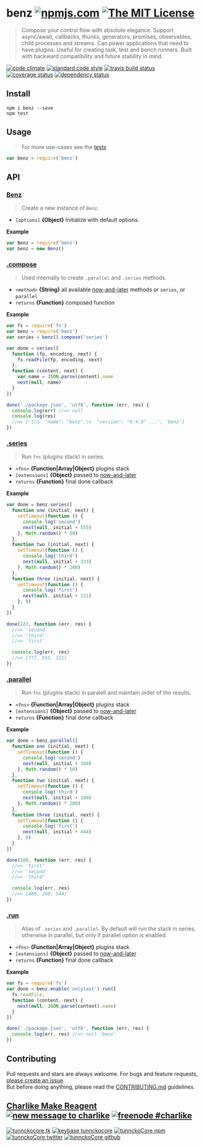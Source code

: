 # benz [![npmjs.com][npmjs-img]][npmjs-url] [![The MIT License][license-img]][license-url] 

> Compose your control flow with absolute elegance. Support async/await, callbacks, thunks, generators, promises, observables, child processes and streams. Can power applications that need to have plugins. Useful for creating task, test and bench runners. Built with backward compatibility and future stability in mind.

[![code climate][codeclimate-img]][codeclimate-url] [![standard code style][standard-img]][standard-url] [![travis build status][travis-img]][travis-url] [![coverage status][coveralls-img]][coveralls-url] [![dependency status][david-img]][david-url]


## Install
```
npm i benz --save
npm test
```


## Usage
> For more use-cases see the [tests](./test.js)

```js
var benz = require('benz')
```


## API
### [Benz](./index.js#L38)
> Create a new instance of `Benz`.

- `[options]` **{Object}** Initialize with default options.    

**Example**

```js
var Benz = require('benz')
var benz = new Benz()
```

### [.compose](./index.js#L121)
> Used internally to create `.parallel` and `.series` methods.

- `<method>` **{String}** all available [now-and-later][nal] methods or `series`, or `parallel`    
- `returns` **{Function}** composed function  

**Example**

```js
var fs = require('fs')
var benz = require('benz')
var series = benz().compose('series')

var done = series([
  function (fp, encoding, next) {
    fs.readFile(fp, encoding, next)
  },
  function (content, next) {
    var name = JSON.parse(content).name
    next(null, name)
  }
])

done('./package.json', 'utf8', function (err, res) {
  console.log(err) //=> null
  console.log(res)
  //=> ['{\n  "name": "benz",\n  "version": "0.4.0" ...', 'benz']
})
```

### [.series](./index.js#L172)
> Run `fns` (plugins stack) in series.

- `<fns>` **{Function|Array|Object}** plugins stack    
- `[extensions]` **{Object}** passed to [now-and-later][nal]    
- `returns` **{Function}** final done callback  

**Example**

```js
var done = benz.series([
  function one (initial, next) {
    setTimeout(function () {
      console.log('second')
      next(null, initial + 555)
    }, Math.random() * 50)
  },
  function two (initial, next) {
    setTimeout(function () {
      console.log('third')
      next(null, initial + 333)
    }, Math.random() * 200)
  },
  function three (initial, next) {
    setTimeout(function () {
      console.log('first')
      next(null, initial + 111)
    }, 0)
  }
])

done(222, function (err, res) {
  //=> 'second'
  //=> 'third'
  //=> 'first'

  console.log(err, res)
  //=> [777, 555, 111]
})
```

### [.parallel](./index.js#L221)
> Run `fns` (plugins stack) in paralell and maintain order of the results.

- `<fns>` **{Function|Array|Object}** plugins stack    
- `[extensions]` **{Object}** passed to [now-and-later][nal]    
- `returns` **{Function}** final done callback  

**Example**

```js
var done = benz.parallel([
  function one (initial, next) {
    setTimeout(function () {
      console.log('second')
      next(null, initial + 300)
    }, Math.random() * 50)
  },
  function two (initial, next) {
    setTimeout(function () {
      console.log('third')
      next(null, initial + 100)
    }, Math.random() * 200)
  },
  function three (initial, next) {
    setTimeout(function () {
      console.log('first')
      next(null, initial + 444)
    }, 0)
  }
])

done(100, function (err, res) {
  //=> 'first'
  //=> 'second'
  //=> 'third'

  console.log(err, res)
  //=> [400, 200, 544]
})
```

### [.run](./index.js#L253)
> Alias of `.series` and `.parallel`. By default will run the stack in series,
otherwise in parallel, but only if parallel option is enabled.

- `<fns>` **{Function|Array|Object}** plugins stack    
- `[extensions]` **{Object}** passed to [now-and-later][nal]    
- `returns` **{Function}** final done callback  

**Example**

```js
var fs = require('fs')
var done = benz.enable('onlylast').run([
  fs.readFile,
  function (content, next) {
    next(null, JSON.parse(content).name)
  }
])

done('./package.json', 'utf8', function (err, res) {
  console.log(err, res) //=> null 'benz'
})
```


## Contributing
Pull requests and stars are always welcome. For bugs and feature requests, [please create an issue](https://github.com/tunnckoCore/benz/issues/new).  
But before doing anything, please read the [CONTRIBUTING.md](./CONTRIBUTING.md) guidelines.


## [Charlike Make Reagent](http://j.mp/1stW47C) [![new message to charlike][new-message-img]][new-message-url] [![freenode #charlike][freenode-img]][freenode-url]

[![tunnckocore.tk][author-www-img]][author-www-url] [![keybase tunnckocore][keybase-img]][keybase-url] [![tunnckoCore npm][author-npm-img]][author-npm-url] [![tunnckoCore twitter][author-twitter-img]][author-twitter-url] [![tunnckoCore github][author-github-img]][author-github-url]


[nal]: https://travis-ci.org/phated/now-and-later

[npmjs-url]: https://www.npmjs.com/package/benz
[npmjs-img]: https://img.shields.io/npm/v/benz.svg?label=benz

[license-url]: https://github.com/tunnckoCore/benz/blob/master/LICENSE.md
[license-img]: https://img.shields.io/badge/license-MIT-blue.svg


[codeclimate-url]: https://codeclimate.com/github/tunnckoCore/benz
[codeclimate-img]: https://img.shields.io/codeclimate/github/tunnckoCore/benz.svg

[travis-url]: https://travis-ci.org/tunnckoCore/benz
[travis-img]: https://img.shields.io/travis/tunnckoCore/benz.svg

[coveralls-url]: https://coveralls.io/r/tunnckoCore/benz
[coveralls-img]: https://img.shields.io/coveralls/tunnckoCore/benz.svg

[david-url]: https://david-dm.org/tunnckoCore/benz
[david-img]: https://img.shields.io/david/tunnckoCore/benz.svg

[standard-url]: https://github.com/feross/standard
[standard-img]: https://img.shields.io/badge/code%20style-standard-brightgreen.svg


[author-www-url]: http://www.tunnckocore.tk
[author-www-img]: https://img.shields.io/badge/www-tunnckocore.tk-fe7d37.svg

[keybase-url]: https://keybase.io/tunnckocore
[keybase-img]: https://img.shields.io/badge/keybase-tunnckocore-8a7967.svg

[author-npm-url]: https://www.npmjs.com/~tunnckocore
[author-npm-img]: https://img.shields.io/badge/npm-~tunnckocore-cb3837.svg

[author-twitter-url]: https://twitter.com/tunnckoCore
[author-twitter-img]: https://img.shields.io/badge/twitter-@tunnckoCore-55acee.svg

[author-github-url]: https://github.com/tunnckoCore
[author-github-img]: https://img.shields.io/badge/github-@tunnckoCore-4183c4.svg

[freenode-url]: http://webchat.freenode.net/?channels=charlike
[freenode-img]: https://img.shields.io/badge/freenode-%23charlike-5654a4.svg

[new-message-url]: https://github.com/tunnckoCore/messages
[new-message-img]: https://img.shields.io/badge/send%20me-message-green.svg
